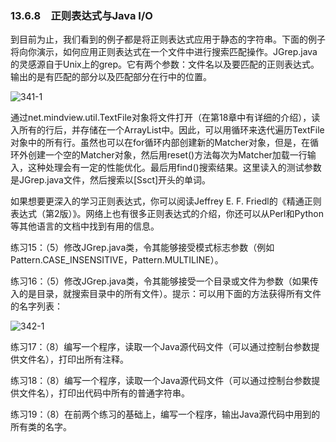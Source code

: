 ### 13.6.8　正则表达式与Java I/O

到目前为止，我们看到的例子都是将正则表达式应用于静态的字符串。下面的例子将向你演示，如何应用正则表达式在一个文件中进行搜索匹配操作。JGrep.java的灵感源自于Unix上的grep。它有两个参数：文件名以及要匹配的正则表达式。输出的是有匹配的部分以及匹配部分在行中的位置。

![341-1](../Images/image03108.jpeg)

通过net.mindview.util.TextFile对象将文件打开（在第18章中有详细的介绍），读入所有的行后，并存储在一个ArrayList中。因此，可以用循环来迭代遍历TextFile对象中的所有行。虽然也可以在for循环内部创建新的Matcher对象，但是，在循环外创建一个空的Matcher对象，然后用reset()方法每次为Matcher加载一行输入，这种处理会有一定的性能优化。最后用find()搜索结果。这里读入的测试参数是JGrep.java文件，然后搜索以[Ssct]开头的单词。

如果想要更深入的学习正则表达式，你可以阅读Jeffrey E. F. Friedl的《精通正则表达式（第2版）》。网络上也有很多正则表达式的介绍，你还可以从Perl和Python等其他语言的文档中找到有用的信息。

练习15：（5）修改JGrep.java类，令其能够接受模式标志参数（例如Pattern.CASE_INSENSITIVE，Pattern.MULTILINE）。

练习16：（5）修改JGrep.java类，令其能够接受一个目录或文件为参数（如果传入的是目录，就搜索目录中的所有文件）。提示：可以用下面的方法获得所有文件的名字列表：

![342-1](../Images/image03109.jpeg)

练习17：（8）编写一个程序，读取一个Java源代码文件（可以通过控制台参数提供文件名），打印出所有注释。

练习18：（8）编写一个程序，读取一个Java源代码文件（可以通过控制台参数提供文件名），打印出代码中所有的普通字符串。

练习19：（8）在前两个练习的基础上，编写一个程序，输出Java源代码中用到的所有类的名字。